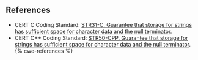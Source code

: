 
## References
* CERT C Coding Standard: [STR31-C. Guarantee that storage for strings has sufficient space for character data and the null terminator](https://www.securecoding.cert.org/confluence/display/c/STR31-C.+Guarantee+that+storage+for+strings+has+sufficient+space+for+character+data+and+the+null+terminator).
* CERT C++ Coding Standard: [STR50-CPP. Guarantee that storage for strings has sufficient space for character data and the null terminator](https://www.securecoding.cert.org/confluence/display/cplusplus/STR50-CPP.+Guarantee+that+storage+for+strings+has+sufficient+space+for+character+data+and+the+null+terminator).
{% cwe-references %}
